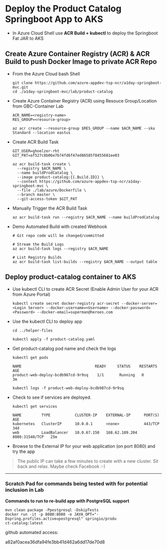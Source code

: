 # Deploy the Product Catalog Springboot App to AKS

* In Azure Cloud Shell use **ACR Build + kubectl** to deploy the Springboot Fat JAR to AKS

## Create Azure Container Registry (ACR) & ACR Build to push Docker Image to private ACR Repo

* From the Azure Cloud bash Shell
  ```
  git clone https://github.com/azure-appdev-tsp-ncr/a1day-springboot-mvc.git
  cd ./a1day-springboot-mvc/lab/product-catalog
  ```

* Create Azure Container Registry (ACR) using Resouce Group/Location from GBC-Container Lab
   ```
   ACR_NAME=<registry-name>
   RES_GROUP=<resource-group>

   az acr create --resource-group $RES_GROUP --name $ACR_NAME --sku Standard --location eastus 
   ```

* Create ACR Build Task
  ```
  GIT_USER=ghoelzer-rht
  GIT_PAT=af527c8b06e7b74fd6f47ed86585f8455681ee03

  az acr build-task create \
    --registry $ACR_NAME \
    --name buildProdCatalog \
    --image product-catalog:{{.Build.ID}} \
    --context https://github.com/azure-appdev-tsp-ncr/a1day-springboot-mvc \
    --file ./lab/azure/Dockerfile \
    --branch master \
    --git-access-token $GIT_PAT
  ```

* Manually Trigger the ACR Build Task
  ```
  az acr build-task run --registry $ACR_NAME --name buildProdCatalog
  ```

* Demo Automated Build with created Webhook
  ```
  # Git repo code will be changed/committed
 
  # Stream the Build Logs
  az acr build-task logs --registry $ACR_NAME

  # List Registry Builds
  az acr build-task list-builds --registry $ACR_NAME --output table
  ```
## Deploy product-catalog container to AKS

* Use kubectl CLI to create ACR Secret (Enable Admin User for your ACR from Azure Portal)
  ```
  kubectl create secret docker-registry acr-secret --docker-server=<Login Server> --docker-username=<Username> --docker-password=<Password> --docker-email=superman@heroes.com
  ```
* Use the kubectl CLI to deploy app
    ```
    cd ../helper-files

    kubectl apply -f product-catalog.yaml
    ```

* Get product-catalog pod name and check the logs
    ```
    kubectl get pods

    NAME                                 READY     STATUS    RESTARTS   AGE
    product-web-deploy-bcdb987cd-9r9sq    1/1       Running   0          3m

    kubectl logs -f product-web-deploy-bcdb987cd-9r9sq
    ```


* Check to see if services are deployed.
    ```
    kubectl get services
    
    NAME         TYPE           CLUSTER-IP    EXTERNAL-IP      PORT(S)          AGE
    kubernetes   ClusterIP      10.0.0.1      <none>           443/TCP          34d
    web          LoadBalancer   10.0.67.150   168.62.189.204   8080:31540/TCP   25m
    ```

* Browse to the External IP for your web application (on port 8080) and try the app

> The public IP can take a few minutes to create with a new cluster. Sit back and relax. Maybe check Facebook :-)

--------
### Scratch Pad for commands being tested with for potential inclusion in Lab

**Commands to run to re-build app with PostgreSQL support**
```
mvn clean package -Ppostgresql -DskipTests
docker run -it -p 8080:8080 -e JAVA_OPT="-Dspring.profiles.active=postgresql" springio/produ
ct-catalog:latest
```
github automated access:

a82af0acea36dfa94fe3bb41d462a6dd17de70d8
